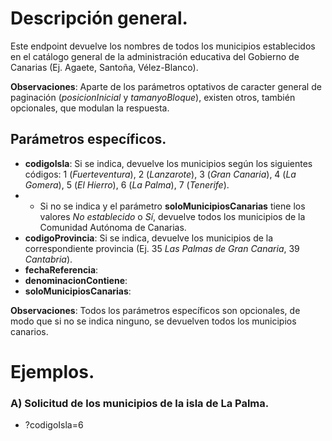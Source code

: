 # Descripción general.

Este endpoint devuelve los nombres de todos los municipios establecidos en el catálogo general de la administración educativa del Gobierno de Canarias (Ej. Agaete, Santoña, Vélez-Blanco).

**Observaciones**: Aparte de los parámetros optativos de caracter general de paginación (_posicionInicial_ y _tamanyoBloque_), existen otros, también opcionales, que modulan la respuesta.

## Parámetros específicos.

* **codigoIsla**: Si se indica, devuelve los municipios según los siguientes códigos: 1 (*Fuerteventura*), 2 (*Lanzarote*), 3 (*Gran Canaria*), 4 (*La Gomera*), 5 (*El Hierro*), 6 (*La Palma*), 7 (*Tenerife*).
* * Si no se indica y el parámetro **soloMunicipiosCanarias** tiene los valores *No establecido* o *Sí*, devuelve todos los municipios de la Comunidad Autónoma de Canarias. 
* **codigoProvincia**: Si se indica, devuelve los municipios de la correspondiente provincia (Ej. 35 *Las Palmas de Gran Canaria*, 39 *Cantabria*).
* **fechaReferencia**:
* **denominacionContiene**:
* **soloMunicipiosCanarias**:

**Observaciones**: Todos los parámetros específicos son opcionales, de modo que si no se indica ninguno, se devuelven todos los municipios canarios.

# Ejemplos.

### A) Solicitud de los municipios de la isla de La Palma.
* ?codigoIsla=6

